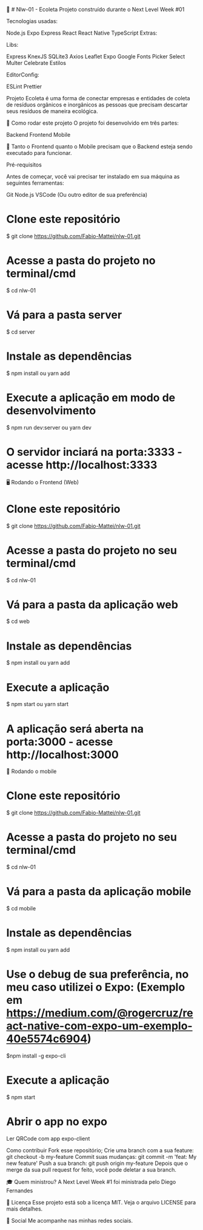 🚀 # Nlw-01 - Ecoleta 
Projeto construído durante o Next Level Week #01

Tecnologias usadas:

Node.js
Expo
Express
React
React Native
TypeScript
Extras:

Libs:

Express
KnexJS
SQLite3
Axios
Leaflet
Expo Google Fonts
Picker Select
Multer
Celebrate
Estilos

EditorConfig:

ESLint
Prettier

Projeto
Ecoleta é uma forma de conectar empresas e entidades de coleta de resíduos orgânicos e inorgânicos as pessoas que precisam descartar seus resíduos de maneira ecológica.

🏁 Como rodar este projeto
O projeto foi desenvolvido em três partes:

Backend
Frontend
Mobile

🚩 Tanto o Frontend quanto o Mobile precisam que o Backend esteja sendo executado para funcionar.

Pré-requisitos

Antes de começar, você vai precisar ter instalado em sua máquina as seguintes ferramentas:

Git
Node.js
VSCode (Ou outro editor de sua preferência)

# Clone este repositório
$ git clone https://github.com/Fabio-Mattei/nlw-01.git

# Acesse a pasta do projeto no terminal/cmd
$ cd nlw-01

# Vá para a pasta server
$ cd server

# Instale as dependências
$ npm install ou yarn add

# Execute a aplicação em modo de desenvolvimento
$ npm run dev:server ou yarn dev

# O servidor inciará na porta:3333 - acesse http://localhost:3333 

🖥 Rodando o Frontend (Web)

# Clone este repositório
$ git clone https://github.com/Fabio-Mattei/nlw-01.git

# Acesse a pasta do projeto no seu terminal/cmd
$ cd nlw-01

# Vá para a pasta da aplicação web
$ cd web

# Instale as dependências
$ npm install ou yarn add

# Execute a aplicação
$ npm start ou yarn start

# A aplicação será aberta na porta:3000 - acesse http://localhost:3000

📱 Rodando o mobile

# Clone este repositório
$ git clone https://github.com/Fabio-Mattei/nlw-01.git

# Acesse a pasta do projeto no seu terminal/cmd
$ cd nlw-01

# Vá para a pasta da aplicação mobile
$ cd mobile

# Instale as dependências
$ npm install ou yarn add

# Use o debug de sua preferência, no meu caso utilizei o Expo: (Exemplo em https://medium.com/@rogercruz/react-native-com-expo-um-exemplo-40e5574c6904)
$npm install -g expo-cli

# Execute a aplicação
$ npm start 

# Abrir o app no expo
Ler QRCode com app expo-client

Como contribuir
Fork esse repositório;
Crie uma branch com a sua feature: git checkout -b my-feature
Commit suas mudanças: git commit -m 'feat: My new feature'
Push a sua branch: git push origin my-feature
Depois que o merge da sua pull request for feito, você pode deletar a sua branch.

🎓 Quem ministrou?
A Next Level Week #1 foi ministrada pelo Diego Fernandes 

📝 Licença
Esse projeto está sob a licença MIT. Veja o arquivo LICENSE para mais detalhes.

📱 Social
Me acompanhe nas minhas redes sociais.
